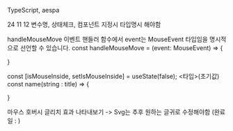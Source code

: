 TypeScript, aespa

24 11 12
변수명, 상태체크, 컴포넌트 지정시 타입명시 해야함

handleMouseMove 이벤트 핸들러 함수에서 event는 MouseEvent 타입임을 명시적으로 선언할 수 있습니다.
const handleMouseMove = (event: MouseEvent) => {

}

const [isMouseInside, setIsMouseInside] = useState<boolean>(false); <타입>(초기값)
const name(string : title) => {

}

마우스 호버시 글리치 효과 나타내보기 -> Svg는 추후 원하는 글귀로 수정해야함 (완료일 : )
